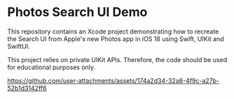 # Photos Search UI Demo

This repository contains an Xcode project demonstrating how to recreate the Search UI from Apple's new Photos app in iOS 18 using Swift, UIKit and SwiftUI.

This project relies on private UIKit APIs. Therefore, the code should be used for educational purposes only.

https://github.com/user-attachments/assets/174a2d34-32a8-4f9c-a27b-52b1d3142ff6

